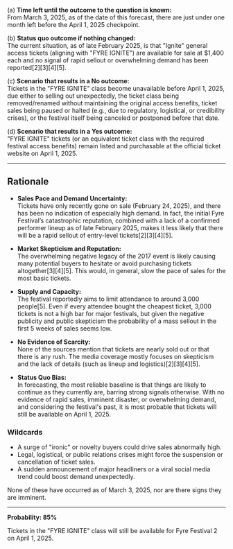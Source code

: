(a) **Time left until the outcome to the question is known:**  
From March 3, 2025, as of the date of this forecast, there are just under one month left before the April 1, 2025 checkpoint.

(b) **Status quo outcome if nothing changed:**  
The current situation, as of late February 2025, is that "Ignite" general access tickets (aligning with "FYRE IGNITE") are available for sale at $1,400 each and no signal of rapid sellout or overwhelming demand has been reported[2][3][4][5].

(c) **Scenario that results in a No outcome:**  
Tickets in the "FYRE IGNITE" class become unavailable before April 1, 2025, due either to selling out unexpectedly, the ticket class being removed/renamed without maintaining the original access benefits, ticket sales being paused or halted (e.g., due to regulatory, logistical, or credibility crises), or the festival itself being canceled or postponed before that date.

(d) **Scenario that results in a Yes outcome:**  
"FYRE IGNITE" tickets (or an equivalent ticket class with the required festival access benefits) remain listed and purchasable at the official ticket website on April 1, 2025.

---

## Rationale

- **Sales Pace and Demand Uncertainty:**  
  Tickets have only recently gone on sale (February 24, 2025), and there has been no indication of especially high demand. In fact, the initial Fyre Festival’s catastrophic reputation, combined with a lack of a confirmed performer lineup as of late February 2025, makes it less likely that there will be a rapid sellout of entry-level tickets[2][3][4][5].

- **Market Skepticism and Reputation:**  
  The overwhelming negative legacy of the 2017 event is likely causing many potential buyers to hesitate or avoid purchasing tickets altogether[3][4][5]. This would, in general, slow the pace of sales for the most basic tickets.

- **Supply and Capacity:**  
  The festival reportedly aims to limit attendance to around 3,000 people[5]. Even if every attendee bought the cheapest ticket, 3,000 tickets is not a high bar for major festivals, but given the negative publicity and public skepticism the probability of a mass sellout in the first 5 weeks of sales seems low.

- **No Evidence of Scarcity:**  
  None of the sources mention that tickets are nearly sold out or that there is any rush. The media coverage mostly focuses on skepticism and the lack of details (such as lineup and logistics)[2][3][4][5].

- **Status Quo Bias:**  
  In forecasting, the most reliable baseline is that things are likely to continue as they currently are, barring strong signals otherwise. With no evidence of rapid sales, imminent disaster, or overwhelming demand, and considering the festival's past, it is most probable that tickets will still be available on April 1, 2025.

### Wildcards

- A surge of "ironic" or novelty buyers could drive sales abnormally high.
- Legal, logistical, or public relations crises might force the suspension or cancellation of ticket sales.
- A sudden announcement of major headliners or a viral social media trend could boost demand unexpectedly.

None of these have occurred as of March 3, 2025, nor are there signs they are imminent.

---

**Probability: 85%**

Tickets in the "FYRE IGNITE" class will still be available for Fyre Festival 2 on April 1, 2025.